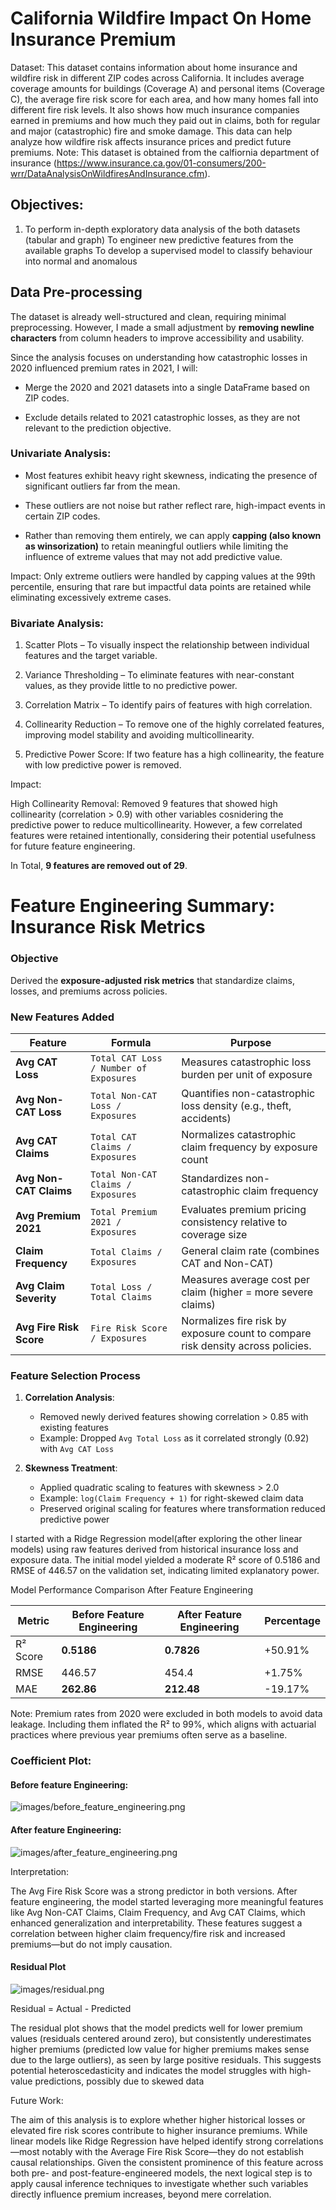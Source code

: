 # California Wildfire Impact On Home Insurance Premium
Dataset:
This dataset contains information about home insurance and wildfire risk in different ZIP codes across California. It includes average coverage amounts for buildings (Coverage A) and personal items (Coverage C), the average fire risk score for each area, and how many homes fall into different fire risk levels. It also shows how much insurance companies earned in premiums and how much they paid out in claims, both for regular and major (catastrophic) fire and smoke damage. This data can help analyze how wildfire risk affects insurance prices and predict future premiums.
Note: This dataset is obtained from the calfiornia department of insurance (https://www.insurance.ca.gov/01-consumers/200-wrr/DataAnalysisOnWildfiresAndInsurance.cfm).

## Objectives:
1. To perform in-depth exploratory data analysis of the both datasets (tabular and graph)
To engineer new predictive features from the available graphs
To develop a supervised model to classify behaviour into normal and anomalous

## Data Pre-processing 

The dataset is already well-structured and clean, requiring minimal preprocessing. However, I made a small adjustment by __removing newline characters__ from column headers to improve accessibility and usability.

Since the analysis focuses on understanding how catastrophic losses in 2020 influenced premium rates in 2021, I will:

* Merge the 2020 and 2021 datasets into a single DataFrame based on ZIP codes.

* Exclude details related to 2021 catastrophic losses, as they are not relevant to the prediction objective.

### Univariate Analysis:

* Most features exhibit heavy right skewness, indicating the presence of significant outliers far from the mean.

* These outliers are not noise but rather reflect rare, high-impact events in certain ZIP codes.

* Rather than removing them entirely, we can apply __capping (also known as winsorization)__ to retain meaningful outliers while limiting the influence of extreme values that may not add predictive value.

Impact:
Only extreme outliers were handled by capping values at the 99th percentile, ensuring that rare but impactful data points are retained while eliminating excessively extreme cases.

### Bivariate Analysis:

1. Scatter Plots – To visually inspect the relationship between individual features and the target variable.

2. Variance Thresholding – To eliminate features with near-constant values, as they provide little to no predictive power.

3. Correlation Matrix – To identify pairs of features with high correlation.

4. Collinearity Reduction – To remove one of the highly correlated features, improving model stability and avoiding multicollinearity.

5. Predictive Power Score: If two feature has a high collinearity, the feature with low predictive power is removed. 

Impact:


High Collinearity Removal: Removed 9 features that showed high collinearity (correlation > 0.9) with other variables cosnidering the predictive power to reduce multicollinearity. However, a few correlated features were retained intentionally, considering their potential usefulness for future feature engineering.

In Total, __9 features are removed out of 29__.

# Feature Engineering Summary: Insurance Risk Metrics

### Objective
Derived the **exposure-adjusted risk metrics** that standardize claims, losses, and premiums across policies.

### New Features Added

| Feature                | Formula                                  | Purpose                                                                 |
|------------------------|------------------------------------------|-------------------------------------------------------------------------|
| **Avg CAT Loss**       | `Total CAT Loss / Number of Exposures`   | Measures catastrophic loss burden per unit of exposure                  |
| **Avg Non-CAT Loss**   | `Total Non-CAT Loss / Exposures`         | Quantifies non-catastrophic loss density (e.g., theft, accidents)       |
| **Avg CAT Claims**     | `Total CAT Claims / Exposures`           | Normalizes catastrophic claim frequency by exposure count               |
| **Avg Non-CAT Claims** | `Total Non-CAT Claims / Exposures`       | Standardizes non-catastrophic claim frequency                          |
| **Avg Premium 2021**   | `Total Premium 2021 / Exposures`         | Evaluates premium pricing consistency relative to coverage size         |
| **Claim Frequency**    | `Total Claims / Exposures`               | General claim rate (combines CAT and Non-CAT)                          |
| **Avg Claim Severity** | `Total Loss / Total Claims`              | Measures average cost per claim (higher = more severe claims)           |
| **Avg Fire Risk Score** | `Fire Risk Score / Exposures`              | Normalizes fire risk by exposure count to compare risk density across policies.           |

### Feature Selection Process
1. **Correlation Analysis**:
   - Removed newly derived features showing correlation > 0.85 with existing features
   - Example: Dropped `Avg Total Loss` as it correlated strongly (0.92) with `Avg CAT Loss`

2. **Skewness Treatment**:
   - Applied quadratic scaling to features with skewness > 2.0
   - Example: `log(Claim Frequency + 1)` for right-skewed claim data
   - Preserved original scaling for features where transformation reduced predictive power


I started with a Ridge Regression model(after exploring the other linear models) using raw features derived from historical insurance loss and exposure data. The initial model yielded a moderate R² score of 0.5186 and RMSE of 446.57 on the validation set, indicating limited explanatory power.


Model Performance Comparison After Feature Engineering

| Metric   | Before Feature Engineering | After Feature Engineering | Percentage |
| -------- | -------------------------- | ------------------------- | ------------------------- |
| R² Score | __0.5186__                 | __0.7826__                 | +50.91% | 
| RMSE     | 446.57                     | 454.4                      | +1.75%| 
| MAE      | __262.86__                 | __212.48__                 | -19.17%| 

Note: Premium rates from 2020 were excluded in both models to avoid data leakage. Including them inflated the R² to 99%, which aligns with actuarial practices where previous year premiums often serve as a baseline.

### Coefficient Plot:

#### Before feature Engineering:

![images/before_feature_engineering.png](attachment:image-3.png)

#### After feature Engineering:

![images/after_feature_engineering.png](attachment:image.png)

Interpretation:

The Avg Fire Risk Score was a strong predictor in both versions. After feature engineering, the model started leveraging more meaningful features like Avg Non-CAT Claims, Claim Frequency, and Avg CAT Claims, which enhanced generalization and interpretability. These features suggest a correlation between higher claim frequency/fire risk and increased premiums—but do not imply causation.

#### Residual Plot

![images/residual.png](attachment:image-2.png)

Residual = Actual - Predicted

The residual plot shows that the model predicts well for lower premium values (residuals centered around zero), but consistently underestimates higher premiums (predicted low value for higher premiums makes sense due to the large outliers), as seen by large positive residuals. This suggests potential heteroscedasticity and indicates the model struggles with high-value predictions, possibly due to skewed data


Future Work:

The aim of this analysis is to explore whether higher historical losses or elevated fire risk scores contribute to higher insurance premiums. While linear models like Ridge Regression have helped identify strong correlations—most notably with the Average Fire Risk Score—they do not establish causal relationships. Given the consistent prominence of this feature across both pre- and post-feature-engineered models, the next logical step is to apply causal inference techniques to investigate whether such variables directly influence premium increases, beyond mere correlation.



